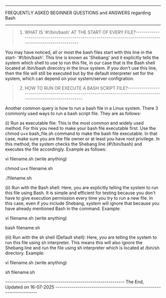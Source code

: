 
--------------------------------------------------------------------------------------------------------------------------------------------------------------------

FREQUENTLY ASKED BEGINNER QUESTIONS and ANSWERS regarding Bash

--------------------------------------------------------------------------------------------------------------------------------------------------------------------



> 1. WHAT IS '#!/bin/bash' AT THE START OF EVERY FILE?-----------------------------------------------------------------------------------------------------------


You may have noticed, all or most the bash files start with this line in the start- '#!/bin/bash'. This line is known as 'Shebang' and it explicitly tells the system which shell to use to run this file, in our case that is the Bash shell located at /bin/bash direcotry in the linux system. If you don't use this line, then the file will still be executed but by the default interpreter set for the system, which can depend on your system/server configration.




> 2. HOW TO RUN OR EXECUTE A BASH SCRIPT FILE?-----------------------------------------------------------------------------------------------------------------


Another common query is how to run a bash file in a Linux system. There 3 commonly used ways to run a bash script file. They are as follows:



(i) Run as executable file: This is the most common and widely used method. For this you need to make your bash file executable first. Use the chmod u+x bash_file.sh command to make the bash file executable. In that case, make sure you are the file owner or at least you have root privilege. In this method, the system checks the Shebang line (#!/bin/bash) and executes the file accordingly. Example as follows:


vi filename.sh (write anything)

chmod u+x filename.sh 

./filename.sh



(ii) Run with the Bash shell: Here, you are explicitly telling the system to run this file using Bash. It is simple and efficient for testing because you don't have to give execution permission every time you try to run a new file. In this case, even if you include Shebang, system will ignore that because you have already mentioned Bash in the command. Example:


vi filename.sh (write anything)

bash filename.sh



(iii) Run with the sh shell (Default shell): Here, you are telling the system to run this file using sh interpreter. This means this will also ignore the Shebang line and run the file using sh interpreter which is located at /bin/sh directory. Example:


vi filename.sh (write anything)

sh filename.sh




------------------------------------------------------------ The End, Updated on 16-07-2025 ---------------------------------------------------------------------
